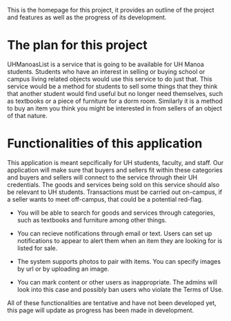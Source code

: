 
This is the homepage for this project, it provides an outline of the project and features as well as the progress of its development.

# The plan for this project

UHManoasList is a service that is going to be available for UH Manoa students. Students who have an interest in selling or buying school or campus living related objects would use this service to do just that. This service would be a method for students to sell some things that they think that another student would find useful but no longer need themselves, such as textbooks or a piece of furniture for a dorm room. Similarly it is a method to buy an item you think you might be interested in from sellers of an object of that nature.

# Functionalities of this application

This application is meant sepcifically for UH students, faculty, and staff. Our application will make sure that buyers and sellers fit within these categories and buyers and sellers will connect to the service through their UH credentials. The goods and services being sold on this service should also be relevant to UH students. Transactions must be carried out on-campus, if a seller wants to meet off-campus, that could be a potential red-flag.

 * You will be able to search for goods and services through categories, such as textbooks and furniture among other things.

 * You can recieve notifications through email or text. Users can set up notifications to appear to alert them when an item they are looking for is listed for sale.

 * The system supports photos to pair with items. You can specify images by url or by uploading an image.

 * You can mark content or other users as inappropriate. The admins will look into this case and possibly ban users who violate the Terms of Use.

All of these functionalities are tentative and have not been developed yet, this page will update as progress has been made in development.
